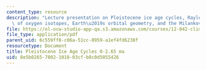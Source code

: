 ```yaml
---
content_type: resource
description: "Lecture presentation on Pleistocene ice age cycles, Rayleigh distillation\
  \ of oxygen isotopes, Earth\u2019s orbital geometry, and the Milankovitch hypothesis."
file: https://ol-ocw-studio-app-qa.s3.amazonaws.com/courses/12-842-climate-physics-and-chemistry-fall-2008/8e5b02657802101803cfb8c0d5055426_part1_lec7.pdf
file_type: application/pdf
parent_uid: 6c559ff8-c06a-51cc-8959-a1ef4fd6238f
resourcetype: Document
title: Pleistocene Ice Age Cycles 0-2.65 ma
uid: 8e5b0265-7802-1018-03cf-b8c0d5055426
---
```

